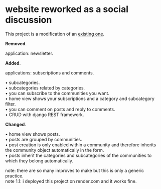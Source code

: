 # website reworked as a social discussion

This project is a modification of an [existing one](https://github.com/pythonlessons/Django_tutorials).

**Removed**.

application: newsletter.


**Added**.

applications: subscriptions and comments.

• subcategories.  
• subcategories related by categories.  
• you can subscribe to the communities you want.  
• home view shows your subscriptions and a category and subcategory filter.  
• you can comment on posts and reply to comments.  
• CRUD with django REST framework.  


**Changed**.

• home view shows posts.  
• posts are grouped by communities.  
• post creation is only enabled within a community and therefore inherits the community object automatically in the form.  
• posts inherit the categories and subcategories of the communities to which they belong automatically.  


note: there are so many improves to make but this is only a generic practice.  
  note 1.1: i deployed this project on render.com and it works fine.











